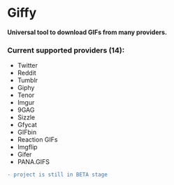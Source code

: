 # Giffy
**Universal tool to download GIFs from many providers.**

### Current supported providers (14):
  - Twitter
  - Reddit
  - Tumblr
  - Giphy
  - Tenor
  - Imgur
  - 9GAG
  - Sizzle
  - Gfycat
  - GIFbin
  - Reaction GIFs
  - Imgflip
  - Gifer
  - PANA.GIFS


```diff
- project is still in BETA stage
```
